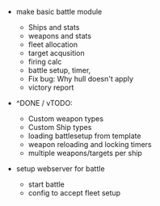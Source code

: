 
- make basic battle module
    - Ships and stats
    - weapons and stats
    - fleet allocation
    - target acqusition
    - firing calc
    - battle setup, timer, 
    - Fix bug: Why hull doesn't apply
    - victory report
- ^DONE / vTODO:
    - Custom weapon types 
    - Custom Ship types
    - loading battlesetup from template
    - weapon reloading and locking timers
    - multiple weapons/targets per ship

- setup webserver for battle
    - start battle
    - config to accept fleet setup